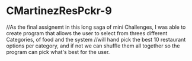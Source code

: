 # CMartinezResPckr-9
//As the final assignemt in this long saga of mini Challenges, I was able to create program that allows the user to select from threes different Categories, of food and the system
//will hand pick the best 10 restaurant options per category, and if not we can shuffle them all together so the program can pick what's best for the user. 
